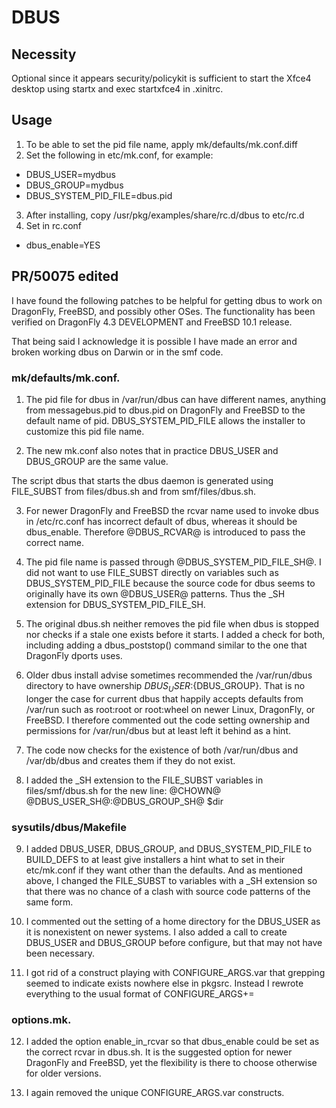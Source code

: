 DBUS
====

Necessity
---------

Optional since it appears security/policykit is sufficient to start
the Xfce4 desktop using startx and exec startxfce4 in .xinitrc.

Usage
-----

1. To be able to set the pid file name, apply mk/defaults/mk.conf.diff
2. Set the following in etc/mk.conf, for example:
* DBUS_USER=mydbus
* DBUS_GROUP=mydbus
* DBUS_SYSTEM_PID_FILE=dbus.pid
3. After installing, copy /usr/pkg/examples/share/rc.d/dbus to etc/rc.d
4. Set in rc.conf
* dbus_enable=YES

PR/50075 edited
---------------

I have found the following patches to be helpful for getting dbus to
work on DragonFly, FreeBSD, and possibly other OSes.
The functionality has been verified on DragonFly 4.3 DEVELOPMENT
and FreeBSD 10.1 release. 

That being said I acknowledge it is possible I have made an error
and broken working dbus on Darwin or in the smf code.

### mk/defaults/mk.conf.

1. The pid file for dbus in /var/run/dbus can have different names,
anything from messagebus.pid to dbus.pid on DragonFly and FreeBSD
to the default name of pid. 
DBUS_SYSTEM_PID_FILE allows the installer to customize this pid file name.

2. The new mk.conf also notes that in practice DBUS_USER and DBUS_GROUP
are the same value.

The script dbus that starts the dbus daemon is generated using FILE_SUBST
from files/dbus.sh and from smf/files/dbus.sh. 

3. For newer DragonFly and FreeBSD the rcvar name used to invoke dbus in
/etc/rc.conf has incorrect default of dbus, whereas it should be dbus_enable.
Therefore @DBUS_RCVAR@ is introduced to pass the correct name.  

4. The pid file name is passed through @DBUS_SYSTEM_PID_FILE_SH@.
I did not want to use FILE_SUBST directly on variables such as
DBUS_SYSTEM_PID_FILE because the source code for dbus seems to
originally have its own @DBUS_USER@ patterns.
Thus the _SH extension for DBUS_SYSTEM_PID_FILE_SH.

5. The original dbus.sh neither removes the pid file when dbus is
stopped nor checks if a stale one exists before it starts.
I added a check for both, including adding a dbus_poststop() command
similar to the one that DragonFly dports uses.

6. Older dbus install advise sometimes recommended the /var/run/dbus
directory to have ownership ${DBUS_USER}:${DBUS_GROUP}.  That is no longer
the case for current dbus that happily accepts defaults from /var/run
such as root:root or root:wheel on newer Linux, DragonFly, or FreeBSD.
I therefore commented out the code setting ownership and permissions for
/var/run/dbus but at least left it behind as a hint.

7. The code now checks for the existence of both /var/run/dbus
and /var/db/dbus and creates them if they do not exist. 

8. I added the _SH extension to the FILE_SUBST variables
in files/smf/dbus.sh for the new line:
@CHOWN@ @DBUS_USER_SH@:@DBUS_GROUP_SH@ $dir

### sysutils/dbus/Makefile

9. I added DBUS_USER, DBUS_GROUP, and DBUS_SYSTEM_PID_FILE
to BUILD_DEFS to at least give installers a hint what to set
in their etc/mk.conf if they want other than the defaults.
And as mentioned above, I changed the FILE_SUBST to variables
with a _SH extension so that there was no chance of a clash
with source code patterns of the same form.

10. I commented out the setting of a home directory for the DBUS_USER
as it is nonexistent on newer systems.
I also added a call to create DBUS_USER and DBUS_GROUP before configure,
but that may not have been necessary.

11. I got rid of a construct playing with CONFIGURE_ARGS.var
that grepping seemed to indicate exists nowhere else in pkgsrc.
Instead I rewrote everything to the usual format of
CONFIGURE_ARGS+=

### options.mk.

12. I added the option enable_in_rcvar so that dbus_enable
could be set as the correct rcvar in dbus.sh.  It is the suggested
option for newer DragonFly and FreeBSD, yet the flexibility is
there to choose otherwise for older versions.

13. I again removed the unique CONFIGURE_ARGS.var constructs. 
